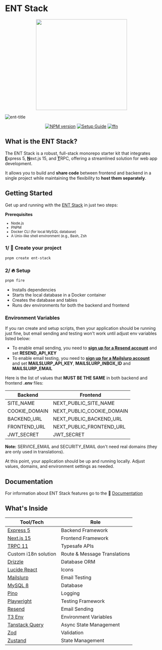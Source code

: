 # ENT Stack

<p align="center">
<img src="https://github.com/user-attachments/assets/c3c579a8-6ae8-46cf-a854-46d382473dbc" width="300">
</p>

![ent-title](https://github.com/user-attachments/assets/9b4b4cf5-a2ca-4e9b-b498-3362cc7953b1)

<div align="center">
  
[![NPM version][npm-image]][npm-url] [![Setup Guide][setup-guide-image]][setup-guide-url] [![ffn][documentation-image]][documentation-url]

</div>

## What is the ENT Stack?

The ENT Stack is a robust, full-stack monorepo starter kit that integrates <ins>**E**</ins>xpress 5, <ins>**N**</ins>ext.js 15, and <ins>**T**</ins>RPC, offering a streamlined solution for web app development.

It allows you to build and **share code** between frontend and backend in a single project while maintaining the flexibility to **host them separately**.

## Getting Started

Get up and running with the [ENT Stack](https://ironexdev.github.io/ent-stack-documentation) in just two steps:

**Prerequisites**
<small>
- Node.js
- PNPM
- Docker CLI (for local MySQL database)
- A Unix-like shell environment (e.g., Bash, Zsh
</small>

### 1/ 🚀 Create your project

```bash
pnpm create ent-stack
```

### 2/ 🔥 Setup

```bash
pnpm fire
```
- Installs dependencies
- Starts the local database in a Docker container
- Creates the database and tables
- Runs dev environments for both the backend and frontend

### Environment Variables

If you ran create and setup scripts, then your application should be running just fine, but email sending and testing won't work until adjust env variables listed below:
- To enable email sending, you need to **[sign up for a Resend account](https://resend.com/signup)** and set **RESEND_API_KEY**
- To enable email testing, you need to **[sign up for a Mailslurp account](https://app.mailslurp.com/sign-up)** and set **MAILSLURP_API_KEY**, **MAILSLURP_INBOX_ID** and **MAILSLURP_EMAIL**

Here is the list of values that **MUST BE THE SAME** in both backend and frontend **.env** files:

| Backend       | Frontend                  |
|---------------|---------------------------|
| SITE_NAME     | NEXT_PUBLIC_SITE_NAME     |
| COOKIE_DOMAIN | NEXT_PUBLIC_COOKIE_DOMAIN |
| BACKEND_URL   | NEXT_PUBLIC_BACKEND_URL   |
| FRONTEND_URL  | NEXT_PUBLIC_FRONTEND_URL  |
| JWT_SECRET    | JWT_SECRET                |

**Note:** SERVICE_EMAIL and SECURITY_EMAIL don't need real domains (they are only used in translations).

At this point, your application should be up and running locally. Adjust values, domains, and environment settings as needed.

## Documentation

For information about ENT Stack features go to the 📄 [Documentation](https://ironexdev.github.io/ent-stack-documentation)

## What's Inside

| Tool/Tech                                                      | Role                         |
|----------------------------------------------------------------|------------------------------|
| [Express 5](https://expressjs.com)                             | Backend Framework            |
| [Next.js 15](https://nextjs.org)                               | Frontend Framework           |
| [TRPC 11](https://trpc.io)                                     | Typesafe APIs                |
| Custom i18n solution                                           | Route & Message Translations |
| [Drizzle](https://orm.drizzle.team)                            | Database ORM                 |
| [Lucide React](https://lucide.dev/guide/packages/lucide-react) | Icons                        |
| [Mailslurp](https://mailslurp.com)                             | Email Testing                |
| [MySQL 8](https://www.mysql.com)                               | Database                     |
| [Pino](https://getpino.io)                                     | Logging                      |
| [Playwright](https://playwright.dev)                           | Testing Framework            |
| [Resend](https://resend.com)                                   | Email Sending                |
| [T3 Env](https://env.t3.gg)                                    | Environment Variables        |
| [Tanstack Query](https://tanstack.com/query)                   | Async State Management       |
| [Zod](https://zod.dev)                                         | Validation                   |
| [Zustand](https://zustand-demo.pmnd.rs)                        | State Management             |

[npm-url]: https://www.npmjs.com/package/create-ent-stack
[npm-image]: https://img.shields.io/npm/v/create-ent-stack?color=b45bf5&logoColor=0b7285

[setup-guide-url]: https://ironexdev.github.io/ent-stack-documentation/ent-stack/setup/
[setup-guide-image]: https://img.shields.io/badge/setup_guide-726fff

[documentation-url]: https://ironexdev.github.io/ent-stack-documentation/ent-stack/documentation
[documentation-image]: https://img.shields.io/badge/documentation-726fff
